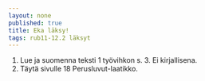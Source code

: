 ```yaml
---
layout: none
published: true
title: Eka läksy!
tags: rub11-12.2 läksyt
---
```

1. Lue ja suomenna teksti 1 työvihkon s. 3. Ei kirjallisena.
2. Täytä sivulle 18 Perusluvut-laatikko.